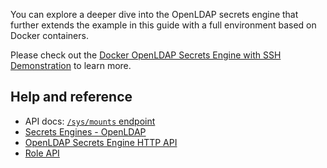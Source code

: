 You can explore a deeper dive into the OpenLDAP secrets engine that further extends the example in this guide with a full environment based on Docker containers.

Please check out the [Docker OpenLDAP Secrets Engine with SSH Demonstration](https://github.com/hashicorp/vault-guides/tree/master/secrets/openldap) to learn more.

## Help and reference

- API docs: [`/sys/mounts` endpoint](https://www.vaultproject.io/api-docs/system/mounts/)
- [Secrets Engines - OpenLDAP](https://www.vaultproject.io/api-docs/auth/ldap/)
- [OpenLDAP Secrets Engine HTTP API](https://www.vaultproject.io/api-docs/auth/ldap/)
- [Role API](https://www.vaultproject.io/api-docs/secret/databases/#create-role)
